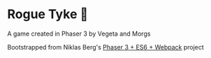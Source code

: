 # Rogue Tyke 👶
A game created in Phaser 3 by Vegeta and Morgs

Bootstrapped from Niklas Berg's [Phaser 3 + ES6 + Webpack](https://github.com/nkholski/phaser3-es6-webpack) project
